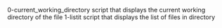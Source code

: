 0-current_working_directory script that displays the current working directory of the file
1-listit script that displays the list of files in directory
